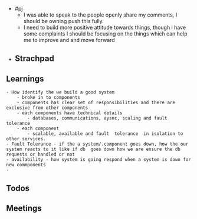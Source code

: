 - #pj
	- I was able to speak to the people openly share my comments, I should be owning push this fully.
	- I need to build more positive attitude towards things, though i have some complaints I should be focusing on the things which can help me to improve and and move forward
- ## Strachpad
## Learnings
	- How identify the we build a good system
		- broke in to components
		- components has clear set of responsibilities and there are exclusive from other components
		- each components have technical details
			- databases, communications, aysnc, scaling and fault tolerance
		- each component
			- scalable, available and fault  tolerance  in isolation to other services.
	- Fault Tolerance - if the a system/.component goes down, how the our system reacts to it like if db  goes down how we are ensure the db requests or handled or not
	- availability - how system is going respond when a system is down for new commponents
	-
## Todos
## Meetings